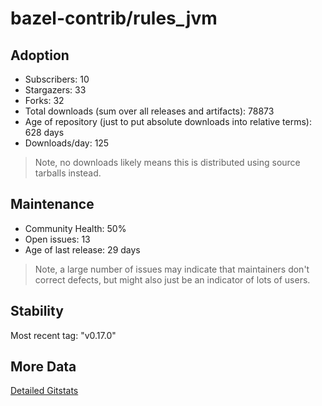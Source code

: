 # bazel-contrib/rules_jvm

## Adoption

- Subscribers: 10
- Stargazers: 33
- Forks: 32
- Total downloads (sum over all releases and artifacts): 78873
- Age of repository (just to put absolute downloads into relative terms): 628 days
- Downloads/day: 125

> Note, no downloads likely means this is distributed using source tarballs instead.

## Maintenance

- Community Health: 50%
- Open issues: 13
- Age of last release: 29 days

> Note, a large number of issues may indicate that maintainers don't correct defects, but might also
> just be an indicator of lots of users.

## Stability

Most recent tag: "v0.17.0"

## More Data

[Detailed Gitstats](/bazel-catalog/gitstats/bazel-contrib/rules_jvm)

